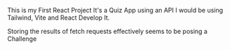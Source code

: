 This is my First React Project
It's a Quiz App using an API
I would be using Tailwind, Vite and React Develop It.

Storing the results of fetch requests effectively seems to be posing a Challenge